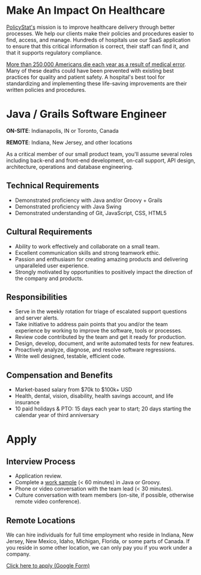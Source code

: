 Make An Impact On Healthcare
============================

[PolicyStat's](http://www.icontracts.com/policy-management/) mission is to improve healthcare delivery through better processes. We help our clients make their policies and procedures easier to find, access, and manage. Hundreds of hospitals use our SaaS application to ensure that this critical information is correct, their staff can find it, and that it supports regulatory compliance.

[More than 250,000 Americans die each year as a result of medical error](https://hub.jhu.edu/2016/05/03/medical-errors-third-leading-cause-of-death/). Many of these deaths could have been prevented with existing best practices for quality and patient safety. A hospital's best tool for standardizing and implementing these life-saving improvements are their written policies and procedures.

Java / Grails Software Engineer
===============================

**ON-SITE**: Indianapolis, IN or Toronto, Canada

**REMOTE**: Indiana, New Jersey, and other locations

As a critical member of our small product team, you'll assume several roles including back-end and front-end development, on-call support, API design, architecture, operations and database engineering.

Technical Requirements
----------------------

- Demonstrated proficiency with Java and/or Groovy + Grails
- Demonstrated proficiency with Java Swing
- Demonstrated understanding of Git, JavaScript, CSS, HTML5

Cultural Requirements
---------------------

- Ability to work effectively and collaborate on a small team.
- Excellent communication skills and strong teamwork ethic.
- Passion and enthusiasm for creating amazing products and delivering unparalleled user experience.
- Strongly motivated by opportunities to positively impact the direction of the company and products.

Responsibilities
----------------

- Serve in the weekly rotation for triage of escalated support questions and server alerts.
- Take initiative to address pain points that you and/or the team experience by working to improve the software, tools or processes.
- Review code contributed by the team and get it ready for production.
- Design, develop, document, and write automated tests for new features.
- Proactively analyze, diagnose, and resolve software regressions.
- Write well designed, testable, efficient code.

Compensation and Benefits
-------------------------

- Market-based salary from $70k to $100k+ USD
- Health, dental, vision, disability, health savings account, and life insurance
- 10 paid holidays & PTO: 15 days each year to start; 20 days starting the calendar year of third anniversary

Apply
=====

Interview Process
-----------------

- Application review.
- Complete a [work sample](https://medium.com/policystat-product-development/why-all-jobs-interviews-should-include-doing-real-work-34b54d393939) (< 60 minutes) in Java or Groovy.
- Phone or video conversation with the team lead (< 30 minutes).
- Culture conversation with team members (on-site, if possible, otherwise remote video conference).

Remote Locations
----------------

We can hire individuals for full time employment who reside in Indiana, New Jersey, New Mexico, Idaho, Michigan, Florida, or some parts of Canada. If you reside in some other location, we can only pay you if you work under a company.

[Click here to apply (Google Form)](http://bit.ly/pstat-java-grails-hire-2019-apply-github)

